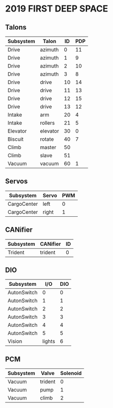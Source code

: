 # 2019 FIRST DEEP SPACE

## Talons

Subsystem    | Talon   | ID | PDP
------------ | ------- | -- | ---
Drive        | azimuth | 0  | 11
Drive        | azimuth | 1  | 9
Drive        | azimuth | 2  | 10
Drive        | azimuth | 3  | 8
Drive        | drive   | 10 | 14
Drive        | drive   | 11 | 13
Drive        | drive   | 12 | 15
Drive        | drive   | 13 | 12
Intake       | arm     | 20 | 4
Intake       | rollers | 21 | 5
Elevator     | elevator| 30 | 0
Biscuit      | rotate  | 40 | 7
Climb        | master  | 50 | 
Climb        | slave   | 51 | 
Vacuum       | vacuum  | 60 | 1

## Servos

Subsystem   | Servo | PWM
----------- | ----- | ---
CargoCenter | left  | 0
CargoCenter | right | 1

## CANifier

Subsystem | CANifier | ID
--------- | -------- | --
Trident   | trident  | 0

## DIO

Subsystem   | I/O    | DIO
----------- | ------ | ---
AutonSwitch |  0     | 0
AutonSwitch |  1     | 1
AutonSwitch |  2     | 2
AutonSwitch |  3     | 3
AutonSwitch |  4     | 4
AutonSwitch |  5     | 5
Vision      | lights | 6

## PCM

Subsystem | Valve        | Solenoid
--------- | ------------ | --------
Vacuum    | trident      | 0
Vacuum    | pump         | 1
Vacuum    | climb        | 2
